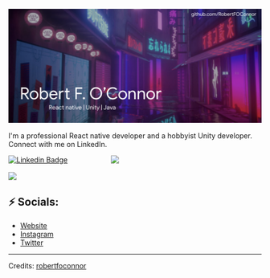 ![Header image](https://raw.githubusercontent.com/robertfoconnor/robertfoconnor/master/header.png)
<!-- You can create your own header images using Canva, it has a lot of templates. If you do, use the following link https://www.canva.com/join/celeriac-tread-jellyfish -->
I'm a professional React native developer and a hobbyist Unity developer. Connect with me on LinkedIn.

<img align='right' src='https://media.giphy.com/media/mEsqfG9Zbuj7CDsroa/giphy.gif' width='300"'>


[![Linkedin Badge](https://img.shields.io/badge/-RobertFOConnor-blue?style=flat-square&logo=Linkedin&logoColor=white&link=https://www.linkedin.com/in/robert-o-connor-72b3416b/)](https://www.linkedin.com/in/robert-o-connor-72b3416b/)

<img align="center" src="https://github-readme-stats.vercel.app/api/top-langs/?username=robertfoconnor&layout=compact&theme=synthwave" />

## ⚡ Socials:
- [Website](bobbertoconnor.com)
- [Instagram](https://www.instagram.com/bobbertoc/)
- [Twitter](twitter.com/yellowbytegames)

-----
Credits: [robertfoconnor](https://github.com/robertfoconnor)

